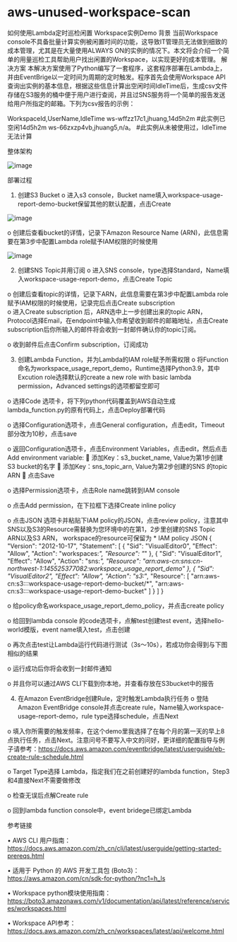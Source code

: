 # aws-unused-workspace-scan

如何使用Lambda定时巡检闲置
Workspace实例Demo
背景
当前Workspace console不具备批量计算实例被闲置时间的功能，这导致IT管理员无法做到细致的成本管理，尤其是在大量使用ALWAYS ON的实例的情况下。本文将会介绍一个简单的用量巡检工具帮助用户找出闲置的Workspace，以实现更好的成本管理。
解决方案
本解决方案使用了Python编写了一套程序，这套程序部署在Lambda上，并由EventBrige以一定时间为周期的定时触发。程序首先会使用Workspace API查询出实例的基本信息，根据这些信息计算出空闲时间IdleTime后，生成csv文件存储在S3服务的桶中便于用户进行查阅，并且过SNS服务将一个简单的报告发送给用户所指定的邮箱。下列为csv报告的示例：

WorkspaceId,UserName,IdleTime
ws-wffzz17c1,jhuang,14d5h2m      #此实例已空闲14d5h2m
ws-66zxzp4vb,jhuang5,n/a。         #此实例从未被使用过，IdleTime无法计算

整体架构 

![image](https://github.com/AutoJunjie/aws-unused-workspace-scan/assets/38706868/a341127d-7735-4b92-88f1-15f66a6de7f2)

部署过程
1.	创建S3 Bucket
o	进入s3 console，Bucket name填入workspace-usage-report-demo-bucket保留其他的默认配置，点击Create

![image](https://github.com/AutoJunjie/aws-unused-workspace-scan/assets/38706868/febd1831-96c5-4eb9-8f5c-6f7bc5fc82e7)

 
o	创建后查看bucket的详情，记录下Amazon Resource Name (ARN)，此信息需要在第3步中配置Lambda role赋予IAM权限的时候使用

![image](https://github.com/AutoJunjie/aws-unused-workspace-scan/assets/38706868/6eb84cce-29cc-4ae4-b18b-3e46095f4b23)
 
2.	创建SNS Topic并用订阅
o	进入SNS console，type选择Standard，Name填入workspace-usage-report-demo，点击Create Topic
 
o	创建后查看topic的详情，记录下ARN，此信息需要在第3步中配置Lambda role赋予IAM权限的时候使用，记录完后点击Create subscription  
o	进入Create subscription 后，ARN选中上一步创建出来的topic ARN，Protocol选择Email，在endpoint中输入你希望收到邮件的邮箱地址，点击Create subscription后你所输入的邮件将会收到一封邮件确认你的topic订阅。
 
o	收到邮件后点击Confirm subscription，订阅成功
 
 


3.	创建Lambda Function，并为Lambda的IAM role赋予所需权限
o	将Function命名为workspace_usage_report_demo，Runtime选择Python3.9，其中Excution role选择默认的create a new role with basic lambda permission，Advanced settings的选项都留空即可
 
o	选择Code 选项卡，将下列python代码覆盖到AWS自动生成lambda_function.py的原有代码上，点击Deploy部署代码
 
o	选择Configuration选项卡，点击General configuration，点击edit，Timeout部分改为10秒，点击save
 
o	返回Configuration选项卡，点击Environment Variables，点击edit，然后点击Add environment variable:
	添加Key：s3_bucket_name, Value为第1步创建S3 bucket的名字
	添加Key：sns_topic_arn, Value为第2步创建的SNS 的topic ARN
	点击Save
 
o	选择Permission选项卡，点击Role name跳转到IAM console
 
o	点击Add permission，在下拉框下选择Create inline policy
 
o	点击JSON 选项卡并粘贴下IAM policy的JSON，点击review policy，注意其中SNS以及S3的Resource需替换为您环境中的在第1，2步里创建的SNS Topic ARN以及S3 ARN， workspace的resource可保留为 *
     IAM policy JSON
{
    "Version": "2012-10-17",
    "Statement": [
        {
            "Sid": "VisualEditor0",
            "Effect": "Allow",
            "Action": "workspaces:*",
            "Resource": "*"
        },
        {
            "Sid": "VisualEditor1",
            "Effect": "Allow",
            "Action": "sns:*",
            "Resource": "arn:aws-cn:sns:cn-northwest-1:145525377082:workspace_usage_report_demo"
        },
        {
            "Sid": "VisualEditor2",
            "Effect": "Allow",
            "Action": "s3:*",
            "Resource": [
                "arn:aws-cn:s3:::workspace-usage-report-demo-bucket/*",
                "arn:aws-cn:s3:::workspace-usage-report-demo-bucket"
            ]
        }
    ]
}
 

o	给policy命名workspace_usage_report_demo_policy，并点击create policy
 
o	给回到lambda console 的code选项卡，点解test创建test event，选择hello-world模版，event name填入test，点击创建
 
o	再次点击test让Lambda运行代码进行测试（3s～10s），若成功你会得到与下图相似的结果
 
o	运行成功后你将会收到一封邮件通知
 
o	并且你可以通过AWS CLI下载到你本地，并查看存放在S3bucket中的报告
 




4.	在Amazon EventBridge创建Rule，定时触发Lambda执行任务
o	登陆Amazon EventBridge console并点击create rule，Name输入workspace-usage-report-demo，rule type选择schedule，点击Next
 
o	填入你所需要的触发频率，在这个demo里我选择了在每个月的第一天的早上8点执行任务，点击Next。注意问号不要写入中文的问好，更详细的配置指导与例子请参考：https://docs.aws.amazon.com/eventbridge/latest/userguide/eb-create-rule-schedule.html
 
o	Target Type选择 Lambda，指定我们在之前创建好的lambda function，Step3和4直接Next不需要做修改
 

o	检查无误后点解Create rule
 
o	回到lambda function console中，event bridege已绑定Lambda
 

参考链接

•	AWS CLI 用户指南： https://docs.aws.amazon.com/zh_cn/cli/latest/userguide/getting-started-prereqs.html

•	适用于 Python 的 AWS 开发工具包 (Boto3)： 
https://aws.amazon.com/cn/sdk-for-python/?nc1=h_ls

•	Workspace python模块使用指南：
https://boto3.amazonaws.com/v1/documentation/api/latest/reference/services/workspaces.html

•	Workspace API参考：
https://docs.aws.amazon.com/zh_cn/workspaces/latest/api/welcome.html
